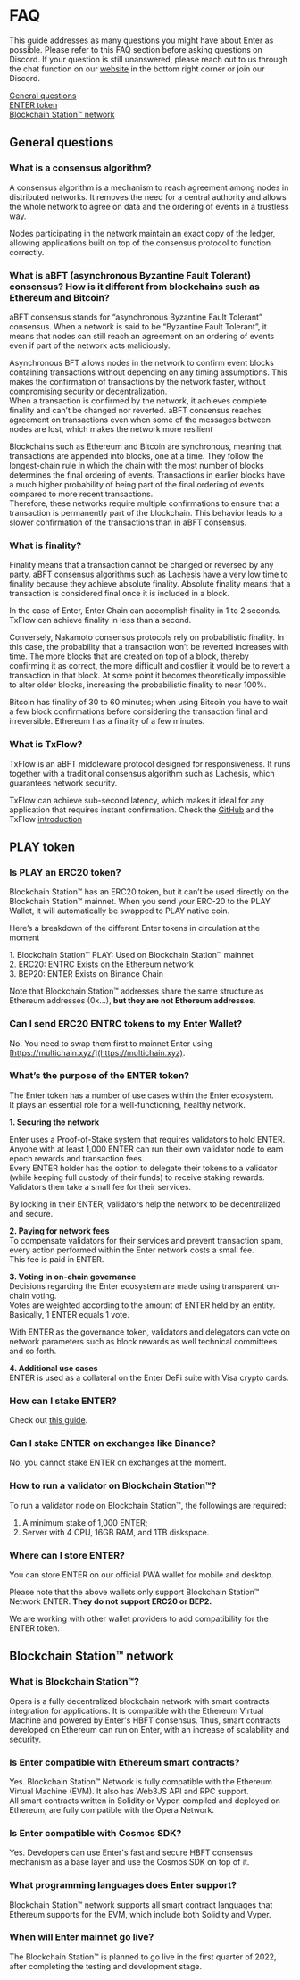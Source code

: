 # FAQ

This guide addresses as many questions you might have about Enter as possible. Please refer to this FAQ section before asking questions on Discord. If your question is still unanswered, please reach out to us through the chat function on our [website](https://entercoin.net) in the bottom right corner or join our Discord.

[General questions](broken-reference)\
[ENTER token](broken-reference)\
[Blockchain Station™ network](broken-reference)

## General questions

### What is a consensus algorithm?

A consensus algorithm is a mechanism to reach agreement among nodes in distributed networks. It removes the need for a central authority and allows the whole network to agree on data and the ordering of events in a trustless way.

Nodes participating in the network maintain an exact copy of the ledger, allowing applications built on top of the consensus protocol to function correctly.

### What is aBFT (asynchronous Byzantine Fault Tolerant) consensus? How is it different from blockchains such as Ethereum and Bitcoin?

aBFT consensus stands for “asynchronous Byzantine Fault Tolerant” consensus. When a network is said to be “Byzantine Fault Tolerant”, it means that nodes can still reach an agreement on an ordering of events even if part of the network acts maliciously.

Asynchronous BFT allows nodes in the network to confirm event blocks containing transactions without depending on any timing assumptions. This makes the confirmation of transactions by the network faster, without compromising security or decentralization.\
When a transaction is confirmed by the network, it achieves complete finality and can’t be changed nor reverted. aBFT consensus reaches agreement on transactions even when some of the messages between nodes are lost, which makes the network more resilient

Blockchains such as Ethereum and Bitcoin are synchronous, meaning that transactions are appended into blocks, one at a time. They follow the longest-chain rule in which the chain with the most number of blocks determines the final ordering of events. Transactions in earlier blocks have a much higher probability of being part of the final ordering of events compared to more recent transactions.\
Therefore, these networks require multiple confirmations to ensure that a transaction is permanently part of the blockchain. This behavior leads to a slower confirmation of the transactions than in aBFT consensus.

### What is finality?

Finality means that a transaction cannot be changed or reversed by any party. aBFT consensus algorithms such as Lachesis have a very low time to finality because they achieve absolute finality. Absolute finality means that a transaction is considered final once it is included in a block.

In the case of Enter, Enter Chain can accomplish finality in 1 to 2 seconds.\
TxFlow can achieve finality in less than a second.

Conversely, Nakamoto consensus protocols rely on probabilistic finality. In this case, the probability that a transaction won’t be reverted increases with time. The more blocks that are created on top of a block, thereby confirming it as correct, the more difficult and costlier it would be to revert a transaction in that block. At some point it becomes theoretically impossible to alter older blocks, increasing the probabilistic finality to near 100%.

Bitcoin has finality of 30 to 60 minutes; when using Bitcoin you have to wait a few block confirmations before considering the transaction final and irreversible. Ethereum has a finality of a few minutes.

### What is TxFlow?

TxFlow is an aBFT middleware protocol designed for responsiveness. It runs together with a traditional consensus algorithm such as Lachesis, which guarantees network security.

TxFlow can achieve sub-second latency, which makes it ideal for any application that requires instant confirmation. Check the [GitHub](https://github.com/Fantom-foundation/go-txflow) and the TxFlow [introduction](https://medium.com/fantomfoundation/introducing-txflow-the-protocol-for-responsiveness-a2e42bd5fc3c)

## PLAY token

### Is PLAY an ERC20 token?

Blockchain Station™ has an ERC20 token, but it can’t be used directly on the Blockchain Station™ mainnet. When you send your ERC-20 to the PLAY Wallet, it will automatically be swapped to PLAY native coin.

Here’s a breakdown of the different Enter tokens in circulation at the moment

1\. Blockchain Station™ PLAY: Used on Blockchain Station™ mainnet\
2\. ERC20: ENTRC Exists on the Ethereum network\
3\. BEP20: ENTER Exists on Binance Chain

Note that Blockchain Station™ addresses share the same structure as Ethereum addresses (0x…), **but they are not Ethereum addresses**.

### Can I send ERC20 ENTRC tokens to my Enter Wallet?

No. You need to swap them first to mainnet Enter using [https://multichain.xyz/](https://multichain.xyz).

### What’s the purpose of the ENTER token?

The Enter token has a number of use cases within the Enter ecosystem.\
It plays an essential role for a well-functioning, healthy network.

**1. Securing the network**

Enter uses a Proof-of-Stake system that requires validators to hold ENTER.\
Anyone with at least 1,000 ENTER can run their own validator node to earn epoch rewards and transaction fees.\
Every ENTER holder has the option to delegate their tokens to a validator (while keeping full custody of their funds) to receive staking rewards.\
Validators then take a small fee for their services.

By locking in their ENTER, validators help the network to be decentralized and secure.

**2. Paying for network fees**\
To compensate validators for their services and prevent transaction spam, every action performed within the Enter network costs a small fee.\
This fee is paid in ENTER.

**3. Voting in on-chain governance**\
Decisions regarding the Enter ecosystem are made using transparent on-chain voting.\
Votes are weighted according to the amount of ENTER held by an entity.\
Basically, 1 ENTER equals 1 vote.

With ENTER as the governance token, validators and delegators can vote on network parameters such as block rewards as well technical committees and so forth.

**4. Additional use cases**\
ENTER is used as a collateral on the Enter DeFi suite with Visa crypto cards.

### How can I stake ENTER?

Check out [this guide](broken-reference).

### Can I stake ENTER on exchanges like Binance?

No, you cannot stake ENTER on exchanges at the moment.

### How to run a validator on Blockchain Station™?

To run a validator node on Blockchain Station™, the followings are required:

1. A minimum stake of 1,000 ENTER;
2. Server with 4 CPU, 16GB RAM, and 1TB diskspace.

### Where can I store ENTER?

You can store ENTER on our official PWA wallet for mobile and desktop.

Please note that the above wallets only support Blockchain Station™ Network ENTER. **They do not support ERC20 or BEP2.**

We are working with other wallet providers to add compatibility for the ENTER token.

## Blockchain Station™ network

### What is Blockchain Station™?

Opera is a fully decentralized blockchain network with smart contracts integration for applications. It is compatible with the Ethereum Virtual Machine and powered by Enter's HBFT consensus. Thus, smart contracts developed on Ethereum can run on Enter, with an increase of scalability and security.

### Is Enter compatible with Ethereum smart contracts?

Yes. Blockchain Station™ Network is fully compatible with the Ethereum Virtual Machine (EVM). It also has Web3JS API and RPC support.\
All smart contracts written in Solidity or Vyper, compiled and deployed on Ethereum, are fully compatible with the Opera Network.

### Is Enter compatible with Cosmos SDK?

Yes. Developers can use Enter's fast and secure HBFT consensus mechanism as a base layer and use the Cosmos SDK on top of it.

### What programming languages does Enter support?

Blockchain Station™ network supports all smart contract languages that Ethereum supports for the EVM, which include both Solidity and Vyper.

### When will Enter mainnet go live?

The Blockchain Station™ is planned to go live in the first quarter of 2022, after completing the testing and development stage.
